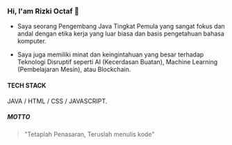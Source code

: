 ### Hi, I'am Rizki Octaf 👋

- Saya seorang Pengembang Java Tingkat Pemula yang sangat fokus dan andal dengan etika kerja yang luar biasa dan basis pengetahuan bahasa komputer. 
 
- Saya juga memiliki minat dan keingintahuan yang besar terhadap Teknologi Disruptif seperti AI (Kecerdasan Buatan), Machine Learning (Pembelajaran Mesin), atau Blockchain.

#### TECH STACK

JAVA / HTML / CSS / JAVASCRIPT.

##### MOTTO

> "Tetaplah Penasaran, Teruslah menulis kode"
